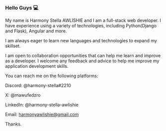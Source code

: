 ### Hello Guys 💻

My name is Harmony Stella AWLISHIE and I am a full-stack web developer. I have experience using a variety of technologies, including Python(Django and Flask), Angular  and more.

 I am always eager to learn new languages and technologies to expand my skillset.

I am open to collaboration opportunities that can help me learn and improve as a developer. I welcome any feedback and advice to help me improve my application development skills.

You can reach me on the following platforms:

Discord: @harmony-stella#2210

X: @mawufedzro

LinkedIn: @harmony-stella-awlishie

Email: harmonyawlishie@gmail.com

Thanks.
